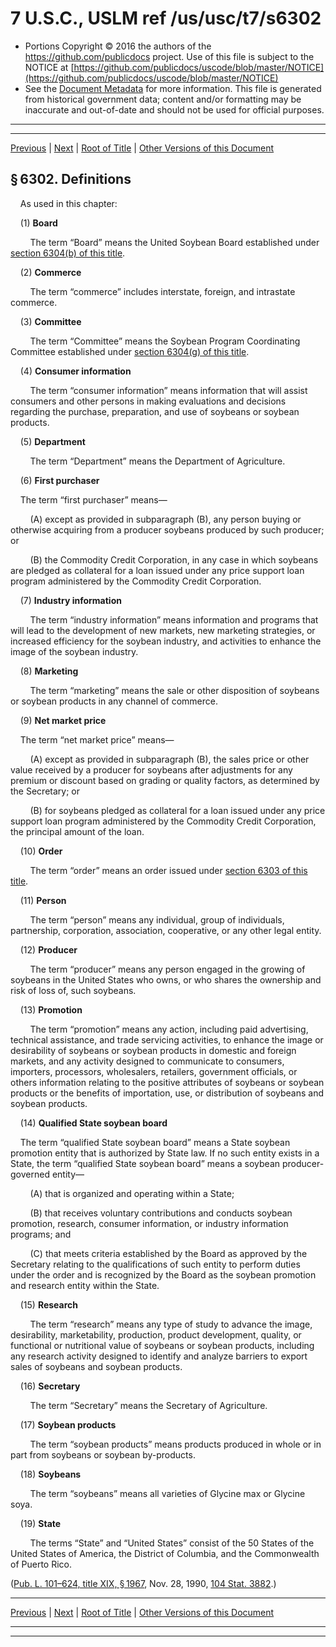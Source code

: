---
---

# 7 U.S.C., USLM ref /us/usc/t7/s6302

* Portions Copyright © 2016 the authors of the https://github.com/publicdocs project.
  Use of this file is subject to the NOTICE at [https://github.com/publicdocs/uscode/blob/master/NOTICE](https://github.com/publicdocs/uscode/blob/master/NOTICE)
* See the [Document Metadata](././../../../..//README.md) for more information.
  This file is generated from historical government data; content and/or formatting may be inaccurate and out-of-date and should not be used for official purposes.

----------
----------

[Previous](./../../../..//us/usc/t7/ch92/m__us_usc_t7_s6301.md) | [Next](./../../../..//us/usc/t7/ch92/m__us_usc_t7_s6303.md) | [Root of Title](./../../../../) | [Other Versions of this Document](https://publicdocs.github.io/go/links?ns=uslm&ref=%2Fus%2Fusc%2Ft7%2Fs6302)

## § 6302. Definitions

    As used in this chapter:

    (1) __Board__ 

        The term “Board” means the United Soybean Board established under [section 6304(b) of this title][/us/usc/t7/s6304/b].

    (2) __Commerce__ 

        The term “commerce” includes interstate, foreign, and intrastate commerce.

    (3) __Committee__ 

        The term “Committee” means the Soybean Program Coordinating Committee established under [section 6304(g) of this title][/us/usc/t7/s6304/g].

    (4) __Consumer information__ 

        The term “consumer information” means information that will assist consumers and other persons in making evaluations and decisions regarding the purchase, preparation, and use of soybeans or soybean products.

    (5) __Department__ 

        The term “Department” means the Department of Agriculture.

    (6) __First purchaser__ 

    The term “first purchaser” means—

        (A) except as provided in subparagraph (B), any person buying or otherwise acquiring from a producer soybeans produced by such producer; or

        (B) the Commodity Credit Corporation, in any case in which soybeans are pledged as collateral for a loan issued under any price support loan program administered by the Commodity Credit Corporation.

    (7) __Industry information__ 

        The term “industry information” means information and programs that will lead to the development of new markets, new marketing strategies, or increased efficiency for the soybean industry, and activities to enhance the image of the soybean industry.

    (8) __Marketing__ 

        The term “marketing” means the sale or other disposition of soybeans or soybean products in any channel of commerce.

    (9) __Net market price__ 

    The term “net market price” means—

        (A) except as provided in subparagraph (B), the sales price or other value received by a producer for soybeans after adjustments for any premium or discount based on grading or quality factors, as determined by the Secretary; or

        (B) for soybeans pledged as collateral for a loan issued under any price support loan program administered by the Commodity Credit Corporation, the principal amount of the loan.

    (10) __Order__ 

        The term “order” means an order issued under [section 6303 of this title][/us/usc/t7/s6303].

    (11) __Person__ 

        The term “person” means any individual, group of individuals, partnership, corporation, association, cooperative, or any other legal entity.

    (12) __Producer__ 

        The term “producer” means any person engaged in the growing of soybeans in the United States who owns, or who shares the ownership and risk of loss of, such soybeans.

    (13) __Promotion__ 

        The term “promotion” means any action, including paid advertising, technical assistance, and trade servicing activities, to enhance the image or desirability of soybeans or soybean products in domestic and foreign markets, and any activity designed to communicate to consumers, importers, processors, wholesalers, retailers, government officials, or others information relating to the positive attributes of soybeans or soybean products or the benefits of importation, use, or distribution of soybeans and soybean products.

    (14) __Qualified State soybean board__ 

    The term “qualified State soybean board” means a State soybean promotion entity that is authorized by State law. If no such entity exists in a State, the term “qualified State soybean board” means a soybean producer-governed entity—

        (A) that is organized and operating within a State;

        (B) that receives voluntary contributions and conducts soybean promotion, research, consumer information, or industry information programs; and

        (C) that meets criteria established by the Board as approved by the Secretary relating to the qualifications of such entity to perform duties under the order and is recognized by the Board as the soybean promotion and research entity within the State.

    (15) __Research__ 

        The term “research” means any type of study to advance the image, desirability, marketability, production, product development, quality, or functional or nutritional value of soybeans or soybean products, including any research activity designed to identify and analyze barriers to export sales of soybeans and soybean products.

    (16) __Secretary__ 

        The term “Secretary” means the Secretary of Agriculture.

    (17) __Soybean products__ 

        The term “soybean products” means products produced in whole or in part from soybeans or soybean by-products.

    (18) __Soybeans__ 

        The term “soybeans” means all varieties of Glycine max or Glycine soya.

    (19) __State__ 

        The terms “State” and “United States” consist of the 50 States of the United States of America, the District of Columbia, and the Commonwealth of Puerto Rico.

([Pub. L. 101–624, title XIX, § 1967][/us/pl/101/624/s1967], Nov. 28, 1990, [104 Stat. 3882][/us/stat/104/3882].)

----------

[Previous](./../../../..//us/usc/t7/ch92/m__us_usc_t7_s6301.md) | [Next](./../../../..//us/usc/t7/ch92/m__us_usc_t7_s6303.md) | [Root of Title](./../../../../) | [Other Versions of this Document](https://publicdocs.github.io/go/links?ns=uslm&ref=%2Fus%2Fusc%2Ft7%2Fs6302)

----------
----------

[/us/usc/t7/s6304/b]: https://publicdocs.github.io/go/links?ns=uslm&ref=%2Fus%2Fusc%2Ft7%2Fs6304%2Fb
[/us/usc/t7/s6304/g]: https://publicdocs.github.io/go/links?ns=uslm&ref=%2Fus%2Fusc%2Ft7%2Fs6304%2Fg
[/us/usc/t7/s6303]: https://publicdocs.github.io/go/links?ns=uslm&ref=%2Fus%2Fusc%2Ft7%2Fs6303
[/us/pl/101/624/s1967]: https://publicdocs.github.io/go/links?ns=uslm&ref=%2Fus%2Fpl%2F101%2F624%2Fs1967
[/us/stat/104/3882]: https://publicdocs.github.io/go/links?ns=uslm&ref=%2Fus%2Fstat%2F104%2F3882


